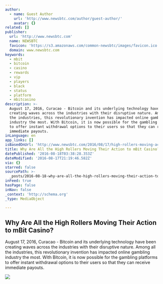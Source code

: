 ```yaml
---
author:
  - name: Guest Author
    url: 'http://www.newsbtc.com/author/guest-author/'
    avatar: {}
related: []
publisher:
  url: 'http://www.newsbtc.com'
  name: NEWSBTC
  favicon: 'https://s3.amazonaws.com/common-newsbtc/images/favicon.ico'
  domain: www.newsbtc.com
keywords:
  - mbit
  - bitcoin
  - casino
  - rewards
  - vip
  - players
  - black
  - status
  - platform
  - mbitcasino
description: >-
  August 17, 2016, Curacao - Bitcoin and its underlying technology have been
  creating waves across the industries with their disruptive nature. Among all
  the industries, this revolutionary invention has impacted online gambling
  industry the most. With Bitcoin, it is now possible for the gambling platforms
  to offer instant withdrawal options to their users so that they can receive
  immediate payouts.
inLanguage: en
app_links: []
isBasedOnUrl: 'http://www.newsbtc.com/2016/08/17/high-rollers-moving-action-mbit-casino/'
title: Why Are All the High Rollers Moving Their Action to mBit Casino?
datePublished: '2016-08-18T03:38:28.353Z'
dateModified: '2016-08-17T21:19:46.582Z'
via: {}
starred: false
sourcePath: >-
  _posts/2016-08-18-why-are-all-the-high-rollers-moving-their-action-to-mbit-cas.md
inFeed: true
hasPage: false
inNav: false
_context: 'http://schema.org'
_type: MediaObject

---
```

<article style=""><h1>Why Are All the High Rollers Moving Their Action to mBit Casino?</h1><p>August 17, 2016, Curacao - Bitcoin and its underlying technology have been creating waves across the industries with their disruptive nature. Among all the industries, this revolutionary invention has impacted online gambling industry the most. With Bitcoin, it is now possible for the gambling platforms to offer instant withdrawal options to their users so that they can receive immediate payouts.</p><img src="http://s3.amazonaws.com/main-newsbtc-images/2016/08/17191659/mBit-Big-Win.png" /></article>